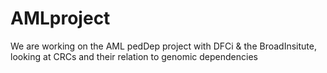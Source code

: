 # AMLproject
We are working on the AML pedDep project with DFCi &amp; the BroadInsitute, looking at CRCs and their relation to genomic dependencies
